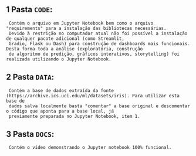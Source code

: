## 1 Pasta `CODE`:
     Contém o arquivo em Jupyter Notebook bem como o arquivo "requirements" para a instalação das bibliotecas necessárias.
     Devido à restrição no computador atual não foi possível a instalação de qualquer pacote adicional (como Streamlit, 
     Gradio, Flask ou Dash) para construção de dashboards mais funcionais. Desta forma toda a análise (exploratória, construção
     de algoritmo de predição, gráficos interativos, storytelling) foi realizada utilizando o Jupyter Notebook.
   
## 2 Pasta `DATA`:
     Contém a base de dados extraída da fonte (https://archive.ics.uci.edu/ml/datasets/iris). Para utilizar esta base de 
     dados salva localmente basta "comentar" a base original e descomentar o código que aponta para a base local, já 
     previamente preparada no Jupyter Notebook, item 1.

## 3 Pasta `DOCS`:
     Contém o vídeo demonstrando o Jupyter notebook 100% funcional.
